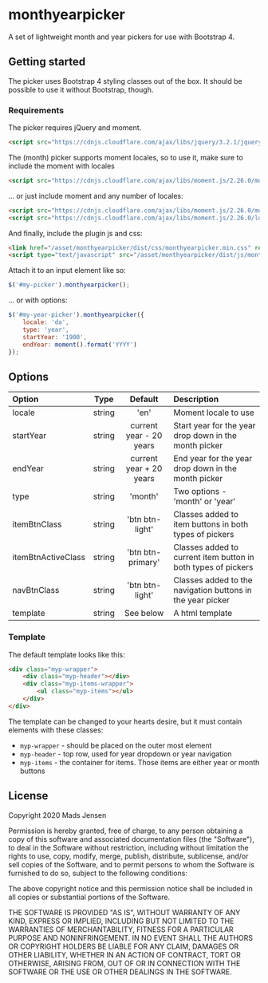 # monthyearpicker

A set of lightweight month and year pickers for use with Bootstrap 4.

## Getting started

The picker uses Bootstrap 4 styling classes out of the box. It should be possible to use it without Bootstrap, though.

### Requirements

The picker requires jQuery and moment.

```html
<script src="https://cdnjs.cloudflare.com/ajax/libs/jquery/3.2.1/jquery.min.js" integrity="sha512-3P8rXCuGJdNZOnUx/03c1jOTnMn3rP63nBip5gOP2qmUh5YAdVAvFZ1E+QLZZbC1rtMrQb+mah3AfYW11RUrWA==" crossorigin="anonymous"></script>
```
The (month) picker supports moment locales, so to use it, make sure to include the moment with locales

```html
<script src="https://cdnjs.cloudflare.com/ajax/libs/moment.js/2.26.0/moment-with-locales.js" integrity="sha512-mIWWTYlNvs7KAF9rtmx0NWhJ/aT2XY6KgUjECzR+81osUdirJY6SvVyukL7Nv35Z+zRYoqShprDi6LtMMgkFbw==" crossorigin="anonymous"></script>
```
 
... or just include moment and any number of locales:

```html
<script src="https://cdnjs.cloudflare.com/ajax/libs/moment.js/2.26.0/moment.min.js" integrity="sha512-QkuqGuFAgaPp3RTyTyJZnB1IuwbVAqpVGN58UJ93pwZel7NZ8wJOGmpO1zPxZGehX+0pc9/dpNG9QdL52aI4Cg==" crossorigin="anonymous"></script>
<script src="https://cdnjs.cloudflare.com/ajax/libs/moment.js/2.26.0/locale/da.js" integrity="sha512-22YurY/WjtgvkvOit1sR34nJroPzm0WdkOtPah/bv0TKqajxMVS2SLKxeSwwbBp+NlsUOItFS2Bks5tWWdGzhQ==" crossorigin="anonymous"></script>
```

And finally, include the plugin js and css:

```html
<link href="/asset/monthyearpicker/dist/css/monthyearpicker.min.css" rel="stylesheet" type="text/css">
<script type="text/javascript" src="/asset/monthyearpicker/dist/js/monthyearpicker.min.js"></script>
```

Attach it to an input element like so:

```javascript
$('#my-picker').monthyearpicker();
```
... or with options:

```javascript
$('#my-year-picker').monthyearpicker({
    locale: 'da',
    type: 'year',
    startYear: '1900',
    endYear: moment().format('YYYY')
});
```


## Options

| Option | Type | Default | Description |
|:--- |:---:|:---:|:--- |
| locale | string | 'en' | Moment locale to use |
| startYear | string | current year - 20 years | Start year for the year drop down in the month picker |
| endYear | string | current year + 20 years | End year for the year drop down in the month picker |
| type | string | 'month' | Two options - 'month' or 'year' |
| itemBtnClass | string | 'btn btn-light' | Classes added to item buttons in both types of pickers |
| itemBtnActiveClass | string | 'btn btn-primary' | Classes added to current item button in both types of pickers |
| navBtnClass | string | 'btn btn-light' | Classes added to the navigation buttons in the year picker |
| template | string | See below | A html template |

### Template

The default template looks like this:

```html
<div class="myp-wrapper">
	<div class="myp-header"></div>
	<div class="myp-items-wrapper">
		<ul class="myp-items"></ul>
	</div>
</div>
```

The template can be changed to your hearts desire, but it must contain elements with these classes:
* `myp-wrapper` - should be placed on the outer most element
* `myp-header` - top row, used for year dropdown or year navigation
* `myp-items` - the container for items. Those items are either year or month buttons

## License

Copyright 2020 Mads Jensen

Permission is hereby granted, free of charge, to any person
obtaining a copy of this software and associated documentation
files (the "Software"), to deal in the Software without
restriction, including without limitation the rights to use,
copy, modify, merge, publish, distribute, sublicense, and/or sell
copies of the Software, and to permit persons to whom the
Software is furnished to do so, subject to the following
conditions:

The above copyright notice and this permission notice shall be
included in all copies or substantial portions of the Software.

THE SOFTWARE IS PROVIDED "AS IS", WITHOUT WARRANTY OF ANY KIND,
EXPRESS OR IMPLIED, INCLUDING BUT NOT LIMITED TO THE WARRANTIES
OF MERCHANTABILITY, FITNESS FOR A PARTICULAR PURPOSE AND
NONINFRINGEMENT. IN NO EVENT SHALL THE AUTHORS OR COPYRIGHT
HOLDERS BE LIABLE FOR ANY CLAIM, DAMAGES OR OTHER LIABILITY,
WHETHER IN AN ACTION OF CONTRACT, TORT OR OTHERWISE, ARISING
FROM, OUT OF OR IN CONNECTION WITH THE SOFTWARE OR THE USE OR
OTHER DEALINGS IN THE SOFTWARE.
